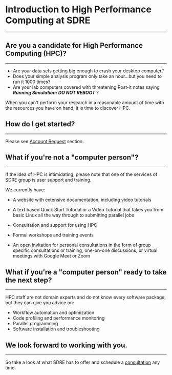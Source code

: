 # **Introduction to High Performance Computing at SDRE**

----

## **Are you a candidate for High Performance Computing (HPC)?**

----

- Are your data sets getting big enough to crash your desktop computer?
- Does your simple analysis program only take an hour...but you need to run it 1000 times?
- Are your lab computers covered with threatening Post-it notes saying ***Running Simulation: DO NOT REBOOT*** ?

When you can't perform your research in a reasonable amount of time with the resources you have on hand, it is time to discover HPC.

## **How do I get started?**

----

Please see [Account Request](/pages/basics/account_request/) section.

## **What if you're not a "computer person"?**

----

If the idea of HPC is intimidating, please note that one of the services of SDRE group is user support and training.

We currently have:

- A website with extensive documentation, including video tutorials

- A text based Quick Start Tutorial or a Video Tutorial that takes you from basic Linux all the way through to submitting parallel jobs

- Consultation and support for using HPC 

- Formal workshops and training events

- An open invitation for personal consultations in the form of group specific consultations or training, one-on-one discussions, or virtual meetings with Google Meet or Zoom

## **What if you're a "computer person" ready to take the next step?**

----

HPC staff are not domain experts and do not know every software package, but they can give you advice on:

- Workflow automation and optimization
- Code profiling and performance monitoring
- Parallel programming
- Software installation and troubleshooting

## **We look forward to working with you.**

----

So take a look at what SDRE has to offer and schedule a [consultation](/pages/basics/consultation.md) any time.
